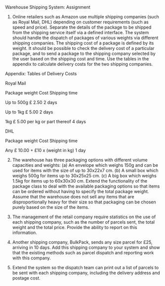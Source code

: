 Warehouse Shipping System: Assignment

1.	Online retailers such as Amazon use multiple shipping companies (such as Royal Mail, DHL) depending on customer requirements (such as speed and price). Separate the details of the package to be shipped from the shipping service itself via a defined interface. The system should handle the dispatch of packages of various weights via different shipping companies. The shipping cost of a package is defined by its weight. It should be possible to check the delivery cost of a particular package, and to send a package to the shipping company selected by the user based on the shipping cost and time. Use the tables in the appendix to calculate delivery costs for the two shipping companies.

Appendix: Tables of Delivery Costs

Royal Mail 

Package weight     Cost                          Shipping time 

Up to 500g         £ 2.50                          2 days 

Up to 1kg          £ 5.00                          2 days 

1kg                £ 5.00 per kg or part thereof   4 days

DHL 

Package weight   Cost                             Shipping time

Any               £ 10.00 + £10 x (weight in kg)   1 day

2.	The warehouse has three packaging options with different volume capacities and weights: (a) An envelope which weighs 150g and can be used for items with the size of up to 30x22x7 cm. (b) A small box which weighs 500g for items up to 30x25x25 cm. (c) A big box which weighs 1.5kg for items up to 60x30x30 cm. Extend the functionality of the package class to deal with the available packaging options so that items can be ordered without having to specify the total package weight. Assume that the warehouse does not sell any items that are disproportionally heavy for their size so that packaging can be chosen purely based on the size of the items.

3.	The management of the retail company require statistics on the use of each shipping company, such as the number of parcels sent, the total weight and the total price. Provide the ability to report on this information.

4.	Another shipping company, BulkPack, sends any size parcel for £25, arriving in 10 days. Add this shipping company to your system and show that the existing methods such as parcel dispatch and reporting work with this company.

5.	Extend the system so the dispatch team can print out a list of parcels to be sent with each shipping company, including the delivery address and postage cost.
